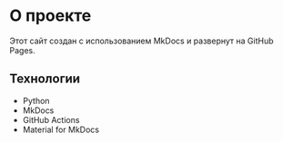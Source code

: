 # О проекте

Этот сайт создан с использованием MkDocs и развернут на GitHub Pages.

## Технологии
- Python
- MkDocs
- GitHub Actions
- Material for MkDocs